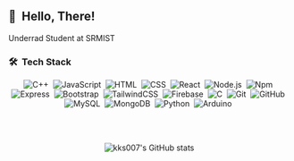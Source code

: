  ## 👋 &nbsp;Hello, There!

Underrad Student at SRMIST

### 🛠 &nbsp;Tech Stack

<div align = "center">

![C++](https://img.shields.io/badge/C%2B%2B-00599C?style=flat&logo=c%2B%2B&logoColor=white)&nbsp;
![JavaScript](https://img.shields.io/badge/JavaScript-323330?style=flat&logo=javascript&logoColor=F7DF1E)&nbsp;
![HTML](https://img.shields.io/badge/HTML5-E34F26?style=flat&logo=html5&logoColor=white)&nbsp;
![CSS](https://img.shields.io/badge/CSS3-1572B6?style=flat&logo=css3&logoColor=white)&nbsp;
![React](https://img.shields.io/badge/React-20232A?style=flat&logo=react&logoColor=61DAFB)&nbsp;
![Node.js](https://img.shields.io/badge/Node.js-339933?style=flat&logo=nodedotjs&logoColor=white)&nbsp;
![Npm](https://img.shields.io/badge/npm-CB3837?style=flat&logo=npm&logoColor=white)&nbsp;
![Express](https://img.shields.io/badge/Express.js-000000?style=flat&logo=express&logoColor=white)&nbsp;
![Bootstrap](https://img.shields.io/badge/Bootstrap-563D7C?style=flat&logo=bootstrap&logoColor=white)&nbsp;
![TailwindCSS](https://img.shields.io/badge/Tailwind_CSS-38B2AC?style=flat&logo=tailwind-css&logoColor=white)&nbsp;
![Firebase](https://img.shields.io/badge/firebase-0769AD?style=flat&logo=firebase)&nbsp;
![C](https://img.shields.io/badge/C-00599C?style=flat&logo=c&logoColor=white)&nbsp;
![Git](https://img.shields.io/badge/GIT-E44C30?style=flat&logo=git&logoColor=white)&nbsp;
![GitHub](https://img.shields.io/badge/GitHub-100000?style=flat&logo=github&logoColor=white)&nbsp;
![MySQL](https://img.shields.io/badge/MySQL-005C84?style=flat&logo=mysql&logoColor=white)&nbsp;
![MongoDB](https://img.shields.io/badge/MongoDB-4EA94B?style=flat&logo=mongodb&logoColor=white)&nbsp;
![Python](https://img.shields.io/badge/Python-FFD43B?style=flat&logo=python&logoColor=blue)&nbsp;
![Arduino](https://img.shields.io/badge/Arduino-1572B6?style=flat&logo=Arduino&logoColor=white)&nbsp;

 
</div>
<br>
<br>



<div align = "center"> 

 ![kks007's GitHub stats](https://github-readme-stats.vercel.app/api?username=senseijai&theme=dark&show_icons=true&rank_icon=github) 

</div>





